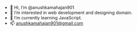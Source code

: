 - 👋 Hi, I’m @anushkamahajan901
- 👀 I’m interested in web development and designing domain.
- 🌱 I’m currently learning JavaScript.
- 📫 anushkamahajan901@gmail.com

<!---
anushkamahajan901/anushkamahajan901 is a ✨ special ✨ repository because its `README.md` (this file) appears on your GitHub profile.
You can click the Preview link to take a look at your changes.
--->
